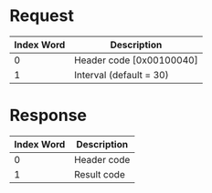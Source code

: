# Request

| Index Word | Description                |
|------------|----------------------------|
| 0          | Header code \[0x00100040\] |
| 1          | Interval (default = 30)    |

# Response

| Index Word | Description |
|------------|-------------|
| 0          | Header code |
| 1          | Result code |